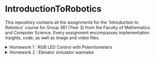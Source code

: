 # IntroductionToRobotics

 This repository contains all the assignments for the 'Introduction to Robotics' course for Group 361 (Year 3) from the Faculty of Mathematics and Computer Science. Every assignment encompasses implementation insights, code, as well as image and video files.

<details>
  <summary> 
    Homework 1 : RGB LED Control with Potentiometers
  </summary>  
## RGB LED Control with Potentiometers


The homework contains:
  - The project requirements and description; 
  - A photo of the hardware setup;
  - A link to the video showcasing the functionality;
  - A link to the uploaded code;
 

### Objective
* Interface potentiometers with Arduino to control an RGB LED's individual channels - Red, Green, Blue.
* Learn to harness analog readings from potentiometers and utilize digital electronics techniques for LED control.
* Adhere to a consistent and clean coding style, ensuring the code is well-commented and easily understandable by peers and reviewers.

  
### Components Used
* 1 RGB LED 
* 3 potentiometers 
* Resistors and wires as necessary


### Technical Implementation
* Control each RGB channel of the LED using dedicated potentiometers.
* The Arduino interprets the analog readings from the potentiometers and then produces a mapped output to the RGB LED pins for precise color adjustments.


### Photos of the Hardware Setup
* A detailed view of the Arduino setup on a breadboard with the illuminated LED indicating its active state.

![RGB_ARDUINO_2](https://github.com/uantoniaa/IntroductionToRobotics/assets/93488180/2f1f4875-0148-47ac-bb2a-1f435fe4fd37)


### Code 

[Inspect the code here!](https://github.com/uantoniaa/IntroductionToRobotics/blob/6ee04d73b294b4982529b5666733d88c5278c7d8/Homeworks%20-%20Code/Homework-1.ino)



### Video 


[Watch the video here!](https://youtube.com/shorts/LWe2Eiy1l58?feature=share)
</details>
<details>
  <summary> 
    Homework 2 : Elevator simulator wannabe
  </summary>  
</details>



